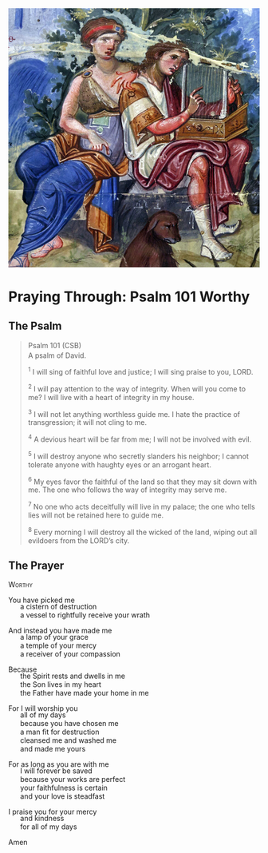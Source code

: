 <img class="intro-right" src="art-paris-psalter.jpg">

<style>
  li {list-style-type: none;}
  p + ul {
    margin-top: -18px;
}
</style>

# Praying Through: Psalm 101 Worthy

## The Psalm

>Psalm 101 (CSB)  
><sup></sup> A psalm of David. 
>
><sup>1</sup> I will sing of faithful love and justice; I will sing praise to you, LORD. 
>
><sup>2</sup> I will pay attention to the way of integrity. When will you come to me? I will live with a heart of integrity in my house. 
>
><sup>3</sup> I will not let anything worthless guide me. I hate the practice of transgression; it will not cling to me. 
>
><sup>4</sup> A devious heart will be far from me; I will not be involved with evil. 
>
><sup>5</sup> I will destroy anyone who secretly slanders his neighbor; I cannot tolerate anyone with haughty eyes or an arrogant heart. 
>
><sup>6</sup> My eyes favor the faithful of the land so that they may sit down with me. The one who follows the way of integrity may serve me. 
>
><sup>7</sup> No one who acts deceitfully will live in my palace; the one who tells lies will not be retained here to guide me. 
>
><sup>8</sup> Every morning I will destroy all the wicked of the land, wiping out all evildoers from the LORD’s city.

## The Prayer

<div style="font-variant: small-caps;">
Worthy
</div>

You have picked me
* a cistern of destruction
* a vessel to rightfully receive your wrath

And instead you have made me
* a lamp of your grace
* a temple of your mercy
* a receiver of your compassion

Because
* the Spirit rests and dwells in me
* the Son lives in my heart
* the Father have made your home in me

For I will worship you
* all of my days
* because you have chosen me
* a man fit for destruction
* cleansed me and washed me
* and made me yours

For as long as you are with me
* I will forever be saved
* because your works are perfect
* your faithfulness is certain
* and your love is steadfast

I praise you for your mercy
* and kindness
* for all of my days

Amen
